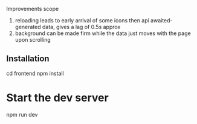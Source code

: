 Improvements scope
1) reloading leads to early arrival of some icons then api awaited-generated data, gives a lag of 0.5s approx
2) background can be made firm while the data just moves with the page upon scrolling

## Installation
cd frontend
npm install
# Start the dev server
npm run dev